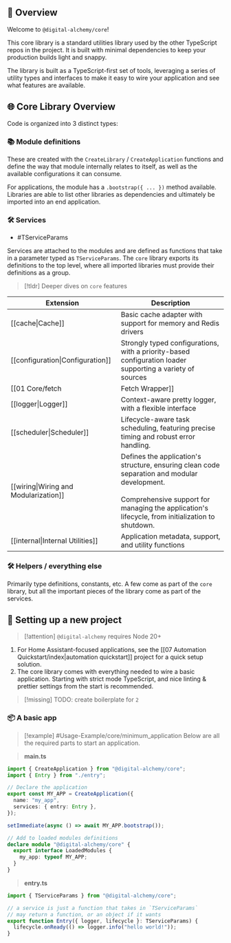 ## 📘 Overview

Welcome to `@digital-alchemy/core`!

This core library is a standard utilities library used by the other TypeScript repos in the project. It is built with minimal dependencies to keep your production builds light and snappy.

The library is built as a TypeScript-first set of tools, leveraging a series of utility types and interfaces to make it easy to wire your application and see what features are available.

## 🌐 Core Library Overview

Code is organized into 3 distinct types:

### 📚 Module definitions

These are created with the `CreateLibrary` / `CreateApplication` functions and define the way that module internally relates to itself, as well as the available configurations it can consume.

For applications, the module has a `.bootstrap({ ... })` method available. Libraries are able to list other libraries as dependencies and ultimately be imported into an end application.

### 🛠 Services

- #TServiceParams

Services are attached to the modules and are defined as functions that take in a parameter typed as `TServiceParams`. The `core` library exports its definitions to the top level, where all imported libraries must provide their definitions as a group.

> [!tldr] Deeper dives on `core` features

| Extension                             | Description                                                                                                                                                                                          |
| ------------------------------------- | ---------------------------------------------------------------------------------------------------------------------------------------------------------------------------------------------------- |
| [[cache\|Cache]]                      | Basic cache adapter with support for memory and Redis drivers                                                                                                                                        |
| [[configuration\|Configuration]]      | Strongly typed configurations, with a priority-based configuration loader supporting a variety of sources                                                                                           |
| [[01 Core/fetch|Fetch Wrapper]]              | Easily configurable wrapper for `fetch`                                                                                                                                                              |
| [[logger\|Logger]]                    | Context-aware pretty logger, with a flexible interface                                                                                                                                                |
| [[scheduler\|Scheduler]]              | Lifecycle-aware task scheduling, featuring precise timing and robust error handling.                                                                                                                 |
| [[wiring\|Wiring and Modularization]] | Defines the application's structure, ensuring clean code separation and modular development.<br><br>Comprehensive support for managing the application's lifecycle, from initialization to shutdown. |
| [[internal\|Internal Utilities]]      | Application metadata, support, and utility functions                                                                                                                                                 |

### 🛠 Helpers / everything else

Primarily type definitions, constants, etc. A few come as part of the `core` library, but all the important pieces of the library come as part of the services.

## 🚀 Setting up a new project

> [!attention] `@digital-alchemy` requires Node 20+

1. For Home Assistant-focused applications, see the [[07 Automation Quickstart/index|automation quickstart]] project for a quick setup solution.
2. The core library comes with everything needed to wire a basic application. Starting with strict mode TypeScript, and nice linting & prettier settings from the start is recommended.

> [!missing] TODO: create boilerplate for `2` 

### 📦 A basic app

> [!example] #Usage-Example/core/minimum_application
> Below are all the required parts to start an application.

> **main.ts**
```typescript
import { CreateApplication } from "@digital-alchemy/core";
import { Entry } from "./entry";

// Declare the application
export const MY_APP = CreateApplication({
  name: "my_app",
  services: { entry: Entry },
});

setImmediate(async () => await MY_APP.bootstrap());

// Add to loaded modules definitions
declare module "@digital-alchemy/core" {
  export interface LoadedModules {
    my_app: typeof MY_APP;
  }
}
```
> **entry.ts**
```typescript
import { TServiceParams } from "@digital-alchemy/core";

// a service is just a function that takes in `TServiceParams`
// may return a function, or an object if it wants
export function Entry({ logger, lifecycle }: TServiceParams) {
  lifecycle.onReady(() => logger.info("hello world!"));
}
```
